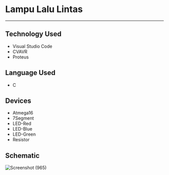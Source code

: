 # Lampu Lalu Lintas
-------------------
## Technology Used
- Visual Studio Code
- CVAVR
- Proteus

## Language Used
- C

## Devices
- Atmega16
- 7Segment
- LED-Red
- LED-Blue
- LED-Green
- Resistor

## Schematic
![Screenshot (965)](https://user-images.githubusercontent.com/72968983/143385536-11bd0199-65b5-47a3-9ad5-b8248a2be228.png)
